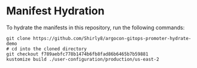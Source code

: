 # Manifest Hydration

To hydrate the manifests in this repository, run the following commands:

```shell
git clone https://github.com/Shirly8/argocon-gitops-promoter-hydrate-demo
# cd into the cloned directory
git checkout f789aebfc778b1474b6fb8fad86b6465b7b59881
kustomize build ./user-configuration/production/us-east-2
```
